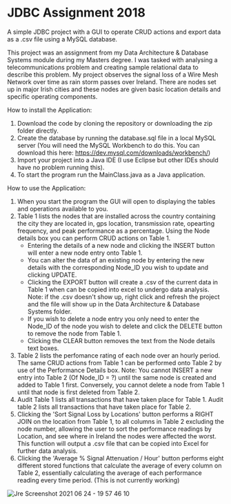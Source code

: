 # JDBC Assignment 2018
A simple JDBC project with a GUI to operate CRUD actions and export data as a .csv file using a MySQL database. 

This project was an assignment from my Data Architecture & Database Systems module during my Masters degree. I was tasked with analysing a telecommunications problem and creating sample relational data to describe this problem. My project observes the signal loss of a Wire Mesh Network over time as rain storm passes over Ireland. There are nodes set up in major Irish cities and these nodes are given basic location details and specific operating components.

How to install the Application:
1. Download the code by cloning the repository or downloading the zip folder directly.
2. Create the database by running the database.sql file in a local MySQL server (You will need the MySQL Workbench to do this. You can download this here: https://dev.mysql.com/downloads/workbench/)
3. Import your project into a Java IDE (I use Eclipse but other IDEs should have no problem running this).
4. To start the program run the MainClass.java as a Java application.

How to use the Application:
1. When you start the program the GUI will open to displaying the tables and operations available to you.
2. Table 1 lists the nodes that are installed across the country containing the city they are located in, gps location, transmission rate, opearting frequency, and peak performance as a percentage. Using the Node details box you can perform CRUD actions on Table 1. 
    - Entering the details of a new node and clicking the INSERT button will enter a new node entry onto Table 1. 
    - You can alter the data of an existing node by entering the new details with the corresponding Node_ID you wish to update and clicking UPDATE. 
    - Clicking the EXPORT button will create a .csv of the current data in Table 1 when can be copied into excel to undergo data analysis. Note: if the .csv doesn't show up, right click and refresh the project and the file will show up in the Data Architecture & Database Systems folder. 
    - If you wish to delete a node entry you only need to enter the Node_ID of the node you wish to delete and click the DELETE button to remove the node from Table 1.
    - Clicking the CLEAR button removes the text from the Node details text boxes.
3. Table 2 lists the perfomance rating of each node over an hourly period. The same CRUD actions from Table 1 can be performed onto Table 2 by use of the Performance Details box. Note: You cannot INSERT a new entry into Table 2 (Of Node_ID = ?) until the same node is created and added to Table 1 first. Conversely, you cannot delete a node from Table 1 until that node is first deleted from Table 2. 
4. Audit Table 1 lists all transactions that have taken place for Table 1. Audit table 2 lists all transactions that have taken place for Table 2.
5. Clicking the 'Sort Signal Loss by Locations' button performs a RIGHT JOIN on the location from Table 1, to all columns in Table 2 excluding the node number, allowing the user to sort the performance readings by Location, and see where in Ireland the nodes were affected the worst. This function will output a .csv file that can be copied into Excel for further data analysis.
6. Clicking the 'Average % Signal Attenuation / Hour' button performs eight different stored functions that calculate the average of every column on Table 2, essentially calculating the average of each performance reading every time period. (This is not currently working)

![Jre Screenshot 2021 06 24 - 19 57 46 10](https://user-images.githubusercontent.com/68013944/123317942-88787000-d526-11eb-87f4-028adf4cb2f5.png)


